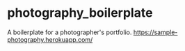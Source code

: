 # photography_boilerplate
A boilerplate for a photographer's portfolio.
https://sample-photography.herokuapp.com/
